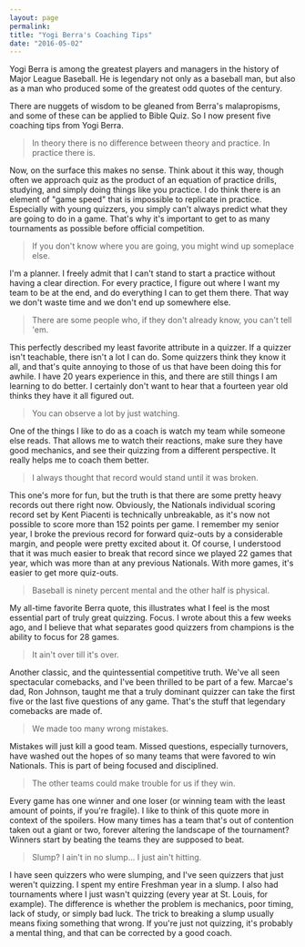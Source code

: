 ```yaml
---
layout: page
permalink: 
title: "Yogi Berra's Coaching Tips"
date: "2016-05-02"
---
```


Yogi Berra is among the greatest players and managers in the history of Major League Baseball. He is legendary not only as a baseball man, but also as a man who produced some of the greatest odd quotes of the century.

There are nuggets of wisdom to be gleaned from Berra's malapropisms, and some of these can be applied to Bible Quiz. So I now present five coaching tips from Yogi Berra.

> In theory there is no difference between theory and practice. In practice there is.

Now, on the surface this makes no sense. Think about it this way, though often we approach quiz as the product of an equation of practice drills, studying, and simply doing things like you practice. I do think there is an element of "game speed" that is impossible to replicate in practice. Especially with young quizzers, you simply can't always predict what they are going to do in a game. That's why it's important to get to as many tournaments as possible before official competition.

> If you don't know where you are going, you might wind up someplace else.

I'm a planner. I freely admit that I can't stand to start a practice without having a clear direction. For every practice, I figure out where I want my team to be at the end, and do everything I can to get them there. That way we don't waste time and we don't end up somewhere else.

> There are some people who, if they don't already know, you can't tell 'em.

This perfectly described my least favorite attribute in a quizzer. If a quizzer isn't teachable, there isn't a lot I can do. Some quizzers think they know it all, and that's quite annoying to those of us that have been doing this for awhile. I have 20 years experience in this, and there are still things I am learning to do better. I certainly don't want to hear that a fourteen year old thinks they have it all figured out.

> You can observe a lot by just watching.

One of the things I like to do as a coach is watch my team while someone else reads. That allows me to watch their reactions, make sure they have good mechanics, and see their quizzing from a different perspective. It really helps me to coach them better.

> I always thought that record would stand until it was broken.

This one's more for fun, but the truth is that there are some pretty heavy records out there right now. Obviously, the Nationals individual scoring record set by Kent Piacenti is technically unbreakable, as it's now not possible to score more than 152 points per game. I remember my senior year, I broke the previous record for forward quiz-outs by a considerable margin, and people were pretty excited about it. Of course, I understood that it was much easier to break that record since we played 22 games that year, which was more than at any previous Nationals. With more games, it's easier to get more quiz-outs.

> Baseball is ninety percent mental and the other half is physical.

My all-time favorite Berra quote, this illustrates what I feel is the most essential part of truly great quizzing. Focus. I wrote about this a few weeks ago, and I believe that what separates good quizzers from champions is the ability to focus for 28 games.

> It ain't over till it's over.

Another classic, and the quintessential competitive truth. We've all seen spectacular comebacks, and I've been thrilled to be part of a few. Marcae's dad, Ron Johnson, taught me that a truly dominant quizzer can take the first five or the last five questions of any game. That's the stuff that legendary comebacks are made of.

> We made too many wrong mistakes.

Mistakes will just kill a good team. Missed questions, especially turnovers, have washed out the hopes of so many teams that were favored to win Nationals. This is part of being focused and disciplined.

> The other teams could make trouble for us if they win.

Every game has one winner and one loser (or winning team with the least amount of points, if you're fragile). I like to think of this quote more in context of the spoilers. How many times has a team that's out of contention taken out a giant or two, forever altering the landscape of the tournament? Winners start by beating the teams they are supposed to beat.

> Slump? I ain't in no slump... I just ain't hitting.

I have seen quizzers who were slumping, and I've seen quizzers that just weren't quizzing. I spent my entire Freshman year in a slump. I also had tournaments where I just wasn't quizzing (every year at St. Louis, for example). The difference is whether the problem is mechanics, poor timing, lack of study, or simply bad luck. The trick to breaking a slump usually means fixing something that wrong. If you're just not quizzing, it's probably a mental thing, and that can be corrected by a good coach.
